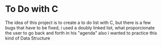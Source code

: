 # To Do with C
The idea of this project is to create a to do list with C, but there is a few bugs that have to be fixed, i used a doubly linked list, what proporcionate the user to go back and forth in his "agenda"
also i wanted to practice this kind of Data Structure
